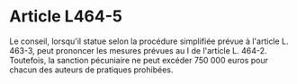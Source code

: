# Article L464-5

Le conseil, lorsqu'il statue selon la procédure simplifiée prévue à l'article L. 463-3, peut prononcer les mesures prévues au I de l'article L. 464-2. Toutefois, la sanction pécuniaire ne peut excéder 750 000 euros pour chacun des auteurs de pratiques prohibées.
